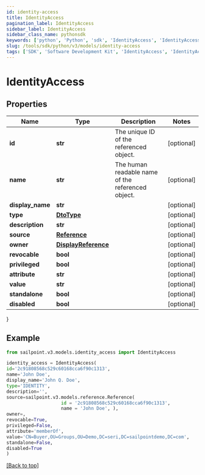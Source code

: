 ```yaml
---
id: identity-access
title: IdentityAccess
pagination_label: IdentityAccess
sidebar_label: IdentityAccess
sidebar_class_name: pythonsdk
keywords: ['python', 'Python', 'sdk', 'IdentityAccess', 'IdentityAccess'] 
slug: /tools/sdk/python/v3/models/identity-access
tags: ['SDK', 'Software Development Kit', 'IdentityAccess', 'IdentityAccess']
---
```


# IdentityAccess


## Properties

Name | Type | Description | Notes
------------ | ------------- | ------------- | -------------
**id** | **str** | The unique ID of the referenced object. | [optional] 
**name** | **str** | The human readable name of the referenced object. | [optional] 
**display_name** | **str** |  | [optional] 
**type** | [**DtoType**](dto-type) |  | [optional] 
**description** | **str** |  | [optional] 
**source** | [**Reference**](reference) |  | [optional] 
**owner** | [**DisplayReference**](display-reference) |  | [optional] 
**revocable** | **bool** |  | [optional] 
**privileged** | **bool** |  | [optional] 
**attribute** | **str** |  | [optional] 
**value** | **str** |  | [optional] 
**standalone** | **bool** |  | [optional] 
**disabled** | **bool** |  | [optional] 
}

## Example

```python
from sailpoint.v3.models.identity_access import IdentityAccess

identity_access = IdentityAccess(
id='2c91808568c529c60168cca6f90c1313',
name='John Doe',
display_name='John Q. Doe',
type='IDENTITY',
description='',
source=sailpoint.v3.models.reference.Reference(
                    id = '2c91808568c529c60168cca6f90c1313', 
                    name = 'John Doe', ),
owner=,
revocable=True,
privileged=False,
attribute='memberOf',
value='CN=Buyer,OU=Groups,OU=Demo,DC=seri,DC=sailpointdemo,DC=com',
standalone=False,
disabled=True
)

```
[[Back to top]](#) 

